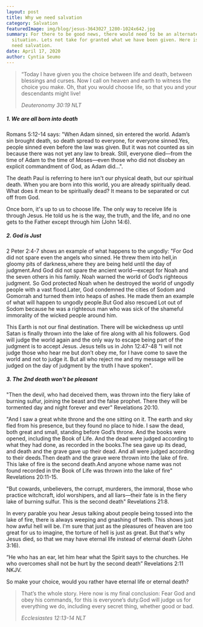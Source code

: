 ```yaml
---
layout: post
title: Why we need salvation
category: Salvation
featuredImage: img/blog/jesus-3643027_1280-1024x642.jpg
summary: For there to be good news, there would need to be an alternate bad
  situation. Lets not take for granted what we have been given. Here is why we
  need salvation.
date: April 17, 2020
author: Cyntia Seumo
---
```

<blockquote>
<p>“Today I have given you the choice between life and death, between blessings and curses. Now I call on heaven and earth to witness the choice you make. Oh, that you would choose life, so that you and your descendants might live!</p>
<cite>Deuteronomy 30:19 NLT</cite>
</blockquote>

<h5>1. We are all born into death</h5>
<p>
<a>Romans 5:12-14</a> says: "When Adam sinned, sin entered the world. Adam’s sin brought death, so death spread to everyone, for everyone sinned.Yes, people sinned even before the law was given. But it was not counted as sin because there was not yet any law to break. Still, everyone died—from the time of Adam to the time of Moses—even those who did not disobey an explicit commandment of God, as Adam did...".</p>

<p>The death Paul is referring to here isn't our physical death, but our spiritual death. When you are born into this world, you are already spiritually dead. What does it mean to be spiritually dead? It means to be separated or cut off from God.</p>
<p>Once born, it's up to us to choose life. The only way to receive life is through Jesus. He told us he is the way, the truth, and the life, and no one gets to the Father except through him (<a>John 14:6</a>).</p>

<h5>2. God is Just</h5>

<p><a>2 Peter 2:4-7</a> shows an example of what happens to the ungodly: "For God did not spare even the angels who sinned. He threw them into hell,in gloomy pits of darkness,where they are being held until the day of judgment.And God did not spare the ancient world—except for Noah and the seven others in his family. Noah warned the world of God’s righteous judgment. So God protected Noah when he destroyed the world of ungodly people with a vast flood.Later, God condemned the cities of Sodom and Gomorrah and turned them into heaps of ashes. He made them an example of what will happen to ungodly people.But God also rescued Lot out of Sodom because he was a righteous man who was sick of the shameful immorality of the wicked people around him.</p>

<p>This Earth is not our final destination. There will be wickedness up until Satan is finally thrown into the lake of fire along with all his followers. God will judge the world again and the only way to escape being part of the judgment is to accept Jesus. Jesus tells us in <a>John 12:47-48</a> "I will not judge those who hear me but don’t obey me, for I have come to save the world and not to judge it. But all who reject me and my message will be judged on the day of judgment by the truth I have spoken".</p>

<h5>3. The 2nd death won't be pleasant</h5>

<p>"Then the devil, who had deceived them, was thrown into the fiery lake of burning sulfur, joining the beast and the false prophet. There they will be tormented day and night forever and ever" <a>Revelations 20:10</a>.</p>

<p>"And I saw a great white throne and the one sitting on it. The earth and sky fled from his presence, but they found no place to hide. I saw the dead, both great and small, standing before God’s throne. And the books were opened, including the Book of Life. And the dead were judged according to what they had done, as recorded in the books.The sea gave up its dead, and death and the grave gave up their dead. And all were judged according to their deeds.Then death and the grave were thrown into the lake of fire. This lake of fire is the second death.And anyone whose name was not found recorded in the Book of Life was thrown into the lake of fire" <a>Revelations 20:11-15</a>.</p>

<p>"But cowards, unbelievers, the corrupt, murderers, the immoral, those who practice witchcraft, idol worshipers, and all liars—their fate is in the fiery lake of burning sulfur. This is the second death" <a>Revelations 21:8</a>.</p>

<p>In every parable you hear Jesus talking about people being tossed into the lake of fire, there is always weeping and gnashing of teeth. This shows just how awful hell will be. I'm sure that just as the pleasures of heaven are too great for us to imagine, the torture of hell is just as great. But that's why Jesus died, so that we may have eternal life instead of eternal death (<a>John 3:16</a>).</p>
<p>“He who has an ear, let him hear what the Spirit says to the churches. He who overcomes shall not be hurt by the second death” <a>Revelations 2:11 NKJV</a>.</p>

<p>So make your choice, would you rather have eternal life or eternal death?</p>

<blockquote>
<p>That’s the whole story. Here now is my final conclusion: Fear God and obey his commands, for this is everyone’s duty.God will judge us for everything we do, including every secret thing, whether good or bad.</p>
<cite>Ecclesiastes 12:13-14 NLT</cite></blockquote>